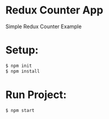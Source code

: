 # Redux Counter App
Simple Redux Counter Example

# Setup:
```sh
$ npm init
$ npm install
```

# Run Project:
```sh
$ npm start
```
